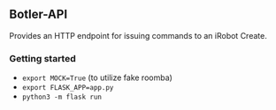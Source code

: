 ## Botler-API
Provides an HTTP endpoint for issuing commands to an iRobot Create.

### Getting started

- `export MOCK=True` (to utilize fake roomba)
- `export FLASK_APP=app.py`
- `python3 -m flask run`
